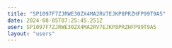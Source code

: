 ```yaml
---
title: "SP1097F7ZJRWE30ZX4MA2RV7EJKP8PRZHFP99T9A5"
date: 2024-08-05T07:25:45.251Z
user: SP1097F7ZJRWE30ZX4MA2RV7EJKP8PRZHFP99T9A5
layout: "users"
---
```

    